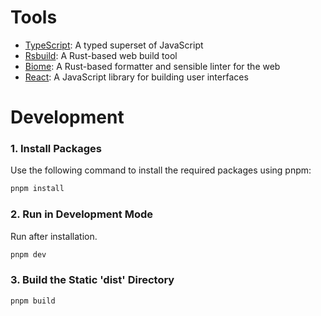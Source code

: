 # Tools

- [TypeScript](https://www.typescriptlang.org/): A typed superset of JavaScript
- [Rsbuild](https://rsbuild.dev/): A Rust-based web build tool
- [Biome](https://biomejs.dev/): A Rust-based formatter and sensible linter for the web
- [React](https://reactjs.org/): A JavaScript library for building user interfaces

# Development

### 1. Install Packages

Use the following command to install the required packages using pnpm:

```sh
pnpm install
```

### 2. Run in Development Mode

Run after installation.

```sh
pnpm dev
```

### 3. Build the Static 'dist' Directory

```sh
pnpm build
```